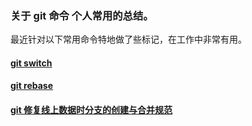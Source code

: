 ### 关于 git 命令 个人常用的总结。

最近针对以下常用命令特地做了些标记，在工作中非常有用。

#### [git switch](https://github.com/ahmek/gitt/blob/master/switch.md)

#### [git rebase](https://github.com/ahmek/gitt/blob/master/rebase.md)

#### [git 修复线上数据时分支的创建与合并规范](https://github.com/ahmek/gitt/blob/master/%E4%BF%AE%E5%A4%8D%E7%BA%BF%E4%B8%8A%E6%95%B0%E6%8D%AE%E6%97%B6%E7%9A%84%E5%88%86%E6%94%AF%E5%88%9B%E5%BB%BA%E4%B8%8E%E5%90%88%E5%B9%B6%E8%A7%84%E8%8C%83.md)



